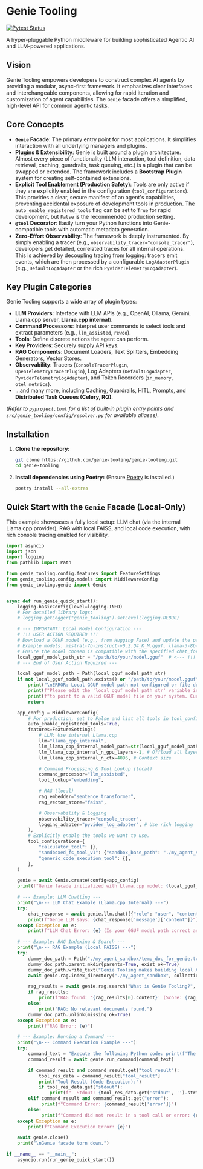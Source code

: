 # Genie Tooling

[![Pytest Status](https://github.com/genie-tooling/genie-tooling/actions/workflows/python_ci.yml/badge.svg)](https://github.com/genie-tooling/genie-tooling/actions/workflows/python_ci.yml)

A hyper-pluggable Python middleware for building sophisticated Agentic AI and LLM-powered applications.

## Vision

Genie Tooling empowers developers to construct complex AI agents by providing a modular, async-first framework. It emphasizes clear interfaces and interchangeable components, allowing for rapid iteration and customization of agent capabilities. The `Genie` facade offers a simplified, high-level API for common agentic tasks.

## Core Concepts

*   **`Genie` Facade**: The primary entry point for most applications. It simplifies interaction with all underlying managers and plugins.
*   **Plugins & Extensibility**: Genie is built around a plugin architecture. Almost every piece of functionality (LLM interaction, tool definition, data retrieval, caching, guardrails, task queuing, etc.) is a plugin that can be swapped or extended. The framework includes a **Bootstrap Plugin** system for creating self-contained extensions.
*   **Explicit Tool Enablement (Production Safety)**: Tools are only active if they are explicitly enabled in the configuration (`tool_configurations`). This provides a clear, secure manifest of an agent's capabilities, preventing accidental exposure of development tools in production. The `auto_enable_registered_tools` flag can be set to `True` for rapid development, but `False` is the recommended production setting.
*   **`@tool` Decorator**: Easily turn your Python functions into Genie-compatible tools with automatic metadata generation.
*   **Zero-Effort Observability**: The framework is deeply instrumented. By simply enabling a tracer (e.g., `observability_tracer="console_tracer"`), developers get detailed, correlated traces for all internal operations. This is achieved by decoupling tracing from logging: tracers emit events, which are then processed by a configurable `LogAdapterPlugin` (e.g., `DefaultLogAdapter` or the rich `PyviderTelemetryLogAdapter`).

## Key Plugin Categories

Genie Tooling supports a wide array of plugin types:

*   **LLM Providers**: Interface with LLM APIs (e.g., OpenAI, Ollama, Gemini, Llama.cpp server, **Llama.cpp internal**).
*   **Command Processors**: Interpret user commands to select tools and extract parameters (e.g., `llm_assisted`, `rewoo`).
*   **Tools**: Define discrete actions the agent can perform.
*   **Key Providers**: Securely supply API keys.
*   **RAG Components**: Document Loaders, Text Splitters, Embedding Generators, Vector Stores.
*   **Observability**: Tracers (`ConsoleTracerPlugin`, `OpenTelemetryTracerPlugin`), Log Adapters (`DefaultLogAdapter`, `PyviderTelemetryLogAdapter`), and Token Recorders (`in_memory`, `otel_metrics`).
*   ...and many more, including Caching, Guardrails, HITL, Prompts, and **Distributed Task Queues (Celery, RQ)**.

*(Refer to `pyproject.toml` for a list of built-in plugin entry points and `src/genie_tooling/config/resolver.py` for available aliases).*

## Installation

1.  **Clone the repository:**
    ```bash
    git clone https://github.com/genie-tooling/genie-tooling.git
    cd genie-tooling
    ```

2.  **Install dependencies using Poetry:**
    (Ensure [Poetry](https://python-poetry.org/docs/#installation) is installed.)
    ```bash
    poetry install --all-extras
    ```

## Quick Start with the `Genie` Facade (Local-Only)

This example showcases a fully local setup: LLM chat (via the internal Llama.cpp provider), RAG with local FAISS, and local code execution, with rich console tracing enabled for visibility.

```python
import asyncio
import json
import logging
from pathlib import Path

from genie_tooling.config.features import FeatureSettings
from genie_tooling.config.models import MiddlewareConfig
from genie_tooling.genie import Genie


async def run_genie_quick_start():
    logging.basicConfig(level=logging.INFO)
    # For detailed library logs:
    # logging.getLogger("genie_tooling").setLevel(logging.DEBUG)

    # --- IMPORTANT: Local Model Configuration ---
    # !!! USER ACTION REQUIRED !!!
    # Download a GGUF model (e.g., from Hugging Face) and update the path below.
    # Example models: mistral-7b-instruct-v0.2.Q4_K_M.gguf, llama-3-8b-instruct.Q4_K_M.gguf
    # Ensure the model chosen is compatible with the specified chat_format.
    local_gguf_model_path_str = "/path/to/your/model.gguf"  # <--- !!! CHANGE THIS PATH !!!
    # --- End of User Action Required ---

    local_gguf_model_path = Path(local_gguf_model_path_str)
    if not local_gguf_model_path.exists() or "/path/to/your/model.gguf" in local_gguf_model_path_str:
        print("\nERROR: Local GGUF model path not configured or file does not exist.")
        print(f"Please edit the 'local_gguf_model_path_str' variable in '{__file__}'")
        print(f"to point to a valid GGUF model file on your system. Current path: '{local_gguf_model_path_str}'")
        return

    app_config = MiddlewareConfig(
        # For production, set to False and list all tools in tool_configurations
        auto_enable_registered_tools=True,
        features=FeatureSettings(
            # LLM: Use internal Llama.cpp
            llm="llama_cpp_internal",
            llm_llama_cpp_internal_model_path=str(local_gguf_model_path.resolve()),
            llm_llama_cpp_internal_n_gpu_layers=-1, # Offload all layers to GPU if available
            llm_llama_cpp_internal_n_ctx=4096, # Context size

            # Command Processing & Tool Lookup (local)
            command_processor="llm_assisted",
            tool_lookup="embedding",

            # RAG (local)
            rag_embedder="sentence_transformer",
            rag_vector_store="faiss",

            # Observability & Logging
            observability_tracer="console_tracer",
            logging_adapter="pyvider_log_adapter", # Use rich logging
        ),
        # Explicitly enable the tools we want to use.
        tool_configurations={
            "calculator_tool": {},
            "sandboxed_fs_tool_v1": {"sandbox_base_path": "./my_agent_sandbox"},
            "generic_code_execution_tool": {},
        },
    )

    genie = await Genie.create(config=app_config)
    print(f"Genie facade initialized with Llama.cpp model: {local_gguf_model_path.name}")

    # --- Example: LLM Chatting ---
    print("\n--- LLM Chat Example (Llama.cpp Internal) ---")
    try:
        chat_response = await genie.llm.chat([{"role": "user", "content": "Hello, Genie! Tell me a short story about a friendly local AI."}])
        print(f"Genie LLM says: {chat_response['message']['content']}")
    except Exception as e:
        print(f"LLM Chat Error: {e} (Is your GGUF model path correct and model compatible?)")

    # --- Example: RAG Indexing & Search ---
    print("\n--- RAG Example (Local FAISS) ---")
    try:
        dummy_doc_path = Path("./my_agent_sandbox/temp_doc_for_genie.txt")
        dummy_doc_path.parent.mkdir(parents=True, exist_ok=True)
        dummy_doc_path.write_text("Genie Tooling makes building local AI agents easier and more flexible.")
        await genie.rag.index_directory("./my_agent_sandbox", collection_name="my_local_docs")

        rag_results = await genie.rag.search("What is Genie Tooling?", collection_name="my_local_docs")
        if rag_results:
            print(f"RAG found: '{rag_results[0].content}' (Score: {rag_results[0].score:.2f})")
        else:
            print("RAG: No relevant documents found.")
        dummy_doc_path.unlink(missing_ok=True)
    except Exception as e:
        print(f"RAG Error: {e}")

    # --- Example: Running a Command ---
    print("\n--- Command Execution Example ---")
    try:
        command_text = "Execute the following Python code: print(f'The sum of 7 and 8 is {{7 + 8}}')"
        command_result = await genie.run_command(command_text)

        if command_result and command_result.get("tool_result"):
            tool_res_data = command_result["tool_result"]
            print("Tool Result (Code Execution):")
            if tool_res_data.get("stdout"):
                print(f"  Stdout: {tool_res_data.get('stdout', '').strip()}")
        elif command_result and command_result.get("error"):
             print(f"Command Error: {command_result['error']}")
        else:
             print(f"Command did not result in a tool call or error: {command_result}")
    except Exception as e:
        print(f"Command Execution Error: {e}")

    await genie.close()
    print("\nGenie facade torn down.")

if __name__ == "__main__":
    asyncio.run(run_genie_quick_start())
```
